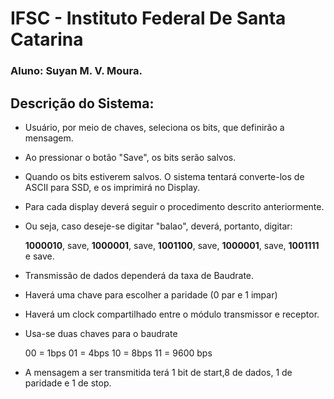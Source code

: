 # IFSC - Instituto Federal De Santa Catarina 
### Aluno: Suyan M. V. Moura. 

## Descrição do Sistema: 
* Usuário, por meio de chaves, seleciona os bits, que definirão a mensagem. 
* Ao pressionar o botão "Save", os bits serão salvos. 
* Quando os bits estiverem salvos. O sistema tentará converte-los de ASCII para SSD, e os imprimirá no Display. 
* Para cada display deverá seguir o procedimento descrito anteriormente. 
* Ou seja, caso deseje-se digitar "balao", deverá, portanto, digitar: 

    **1000010**, save, **1000001**, save, **1001100**, save, 
    **1000001**, save, **1001111** e save. 

* Transmissão de dados dependerá da taxa de Baudrate. 

* Haverá uma chave para escolher a paridade (0 par e 1 impar)

* Haverá um clock compartilhado entre o módulo transmissor e receptor.

* Usa-se duas chaves para o baudrate
    
    00 = 1bps 
    01 = 4bps 
    10 = 8bps 
    11 = 9600 bps

* A mensagem a ser transmitida terá 1 bit de start,8 de dados, 1 de paridade e 1 de stop.

